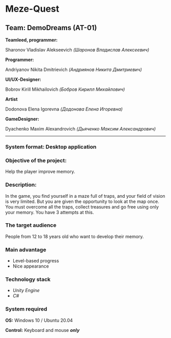 # Meze-Quest

## **Team:** DemoDreams (AT-01)
**Teamleed, programmer:**

Sharonov Vladislav Alekseevich *(Шаронов Владислав Алексеевич)*

**Programmer:**

Andriyanov Nikita Dmitrievich *(Андриянов Никита Дмитриевич)*

**UI/UX-Designer:**

Bobrov Kirill Mikhailovich *(Бобров Кирилл Михайлович)* 

**Artist**

Dodonova Elena Igorevna *(Додонова Елена Игоревна)* 

**GameDesigner:**

Dyachenko Maxim Alexandrovich *(Дьяченко Максим Александрович)* 
___
### **System format:**  Desktop application

### **Objective of the project:**
Help the player improve memory.

### **Description:**
In the game, you find yourself in a maze full of traps, and your field of vision is very limited. But you are given the opportunity to look at the map once. You must overcome all the traps, collect treasures and go free using only your memory. You have 3 attempts at this.

### **The target audience**
People from 12 to 18 years old who want to develop their memory.

### **Main advantage**
* Level-based progress
* Nice appearance

### **Technology stack**
+ *Unity Engine*
+ *C#*

### **System required**

**OS:** Windows 10 / Ubuntu 20.04

**Control:** Keyboard and mouse ***only***



